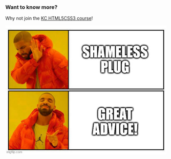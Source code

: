 ### Want to know more?

Why not join the [KC HTML5CSS3 course](https://training.infosupport.com/trainingen/HTML5CSS3/html5-en-css3/)!

![](/img/memes/shameless-plug.jpg) <!-- .element class="meme img-rounded" -->


